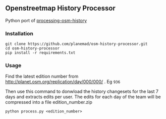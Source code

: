 ## Openstreetmap History Processor
Python port of [processing-osm-history](https://github.com/Rub21/processing-osm-history/)

### Installation
```
git clone https://github.com/planemad/osm-history-processor.git
cd osm-history-processor
pip install -r requirements.txt
```

### Usage
Find the latest edition number from http://planet.osm.org/replication/day/000/000/ . Eg `936`

Then use this command to donwload the history changesets for the last 7 days and extracts edits per user. The edits for each day of the team will be compressed into a file edition_number.zip

```python process.py <edition_number>```
